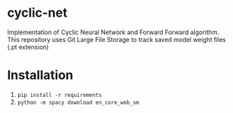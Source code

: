# cyclic-net
Implementation of Cyclic Neural Network and Forward Forward algorithm.
This repository uses Git Large File Storage to track saved model weight files (.pt extension)
# Installation
1. `pip install -r requirements`
2. `python -m spacy download en_core_web_sm`
